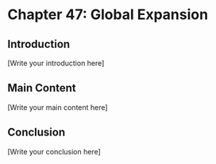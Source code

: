 # Chapter 47: Global Expansion

## Introduction

[Write your introduction here]

## Main Content

[Write your main content here]

## Conclusion

[Write your conclusion here]